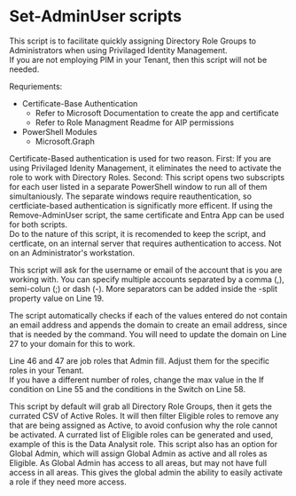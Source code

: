 # Set-AdminUser scripts

This script is to facilitate quickly assigning Directory Role Groups to Administrators when using Privilaged Identity Management.  
If you are not employing PIM in your Tenant, then this script will not be needed.

Requriements:
- Certificate-Base Authentication
  - Refer to Microsoft Documentation to create the app and certificate
  - Refer to Role Managment Readme for AIP permissions
- PowerShell Modules
  - Microsoft.Graph

Certificate-Based authentication is used for two reason.  First: If you are using Privilaged Idenity Management, it eliminates the need to activate the role to work with Directory Roles.  Second: This script opens two subscripts for each user listed in a separate PowerShell window to run all of them simultaniously.  The separate windows require reauthentication, so certficiate-based authentication is significatly more efficent.
If using the Remove-AdminUser script, the same certificate and Entra App can be used for both scripts.  
Do to the nature of this script, it is recomended to keep the script, and certficate, on an internal server that requires authentication to access.  Not on an Administrator's workstation.

This script will ask for the username or email of the account that is you are working with.  You can specify multiple accounts separated by a comma (,), semi-colun (;) or dash (-).  More separators can be added inside the -split property value on Line 19.

The script automatically checks if each of the values entered do not contain an email address and appends the domain to create an email address, since that is needed by the command. You will need to update the domain on Line 27 to your domain for this to work.

Line 46 and 47 are job roles that Admin fill.  Adjust them for the specific roles in your Tenant.  
If you have a different number of roles, change the max value in the If condition on Line 55 and the conditions in the Switch on Line 58.

This script by default will grab all Directory Role Groups, then it gets the currated CSV of Active Roles.  It will then filter Eligible roles to remove any that are being assigned as Active, to avoid confusion why the role cannot be activated.
A currated list of Eligible roles can be generated and used, example of this is the Data Analysit role.
This script also has an option for Global Admin, which will assign Global Admin as active and all roles as Eligible.  As Global Admin has access to all areas, but may not have full access in all areas.  This gives the global admin the ability to easily activate a role if they need more access.
